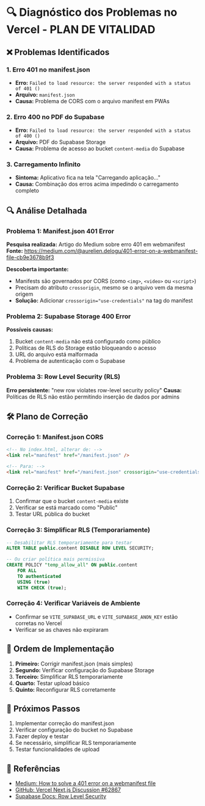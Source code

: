 # 🔍 Diagnóstico dos Problemas no Vercel - PLAN DE VITALIDAD

## ❌ Problemas Identificados

### 1. Erro 401 no manifest.json
- **Erro:** `Failed to load resource: the server responded with a status of 401 ()`
- **Arquivo:** `manifest.json`
- **Causa:** Problema de CORS com o arquivo manifest em PWAs

### 2. Erro 400 no PDF do Supabase
- **Erro:** `Failed to load resource: the server responded with a status of 400 ()`
- **Arquivo:** PDF do Supabase Storage
- **Causa:** Problema de acesso ao bucket `content-media` do Supabase

### 3. Carregamento Infinito
- **Sintoma:** Aplicativo fica na tela "Carregando aplicação..."
- **Causa:** Combinação dos erros acima impedindo o carregamento completo

## 🔍 Análise Detalhada

### Problema 1: Manifest.json 401 Error

**Pesquisa realizada:** Artigo do Medium sobre erro 401 em webmanifest
**Fonte:** https://medium.com/@aurelien.delogu/401-error-on-a-webmanifest-file-cb9e3678b9f3

**Descoberta importante:**
- Manifests são governados por CORS (como `<img>`, `<video>` ou `<script>`)
- Precisam do atributo `crossorigin`, mesmo se o arquivo vem da mesma origem
- **Solução:** Adicionar `crossorigin="use-credentials"` na tag do manifest

### Problema 2: Supabase Storage 400 Error

**Possíveis causas:**
1. Bucket `content-media` não está configurado como público
2. Políticas de RLS do Storage estão bloqueando o acesso
3. URL do arquivo está malformada
4. Problema de autenticação com o Supabase

### Problema 3: Row Level Security (RLS)

**Erro persistente:** "new row violates row-level security policy"
**Causa:** Políticas de RLS não estão permitindo inserção de dados por admins

## 🛠️ Plano de Correção

### Correção 1: Manifest.json CORS
```html
<!-- No index.html, alterar de: -->
<link rel="manifest" href="/manifest.json" />

<!-- Para: -->
<link rel="manifest" href="/manifest.json" crossorigin="use-credentials" />
```

### Correção 2: Verificar Bucket Supabase
1. Confirmar que o bucket `content-media` existe
2. Verificar se está marcado como "Public"
3. Testar URL pública do bucket

### Correção 3: Simplificar RLS (Temporariamente)
```sql
-- Desabilitar RLS temporariamente para testar
ALTER TABLE public.content DISABLE ROW LEVEL SECURITY;

-- Ou criar política mais permissiva
CREATE POLICY "temp_allow_all" ON public.content
    FOR ALL 
    TO authenticated
    USING (true)
    WITH CHECK (true);
```

### Correção 4: Verificar Variáveis de Ambiente
- Confirmar se `VITE_SUPABASE_URL` e `VITE_SUPABASE_ANON_KEY` estão corretas no Vercel
- Verificar se as chaves não expiraram

## 🎯 Ordem de Implementação

1. **Primeiro:** Corrigir manifest.json (mais simples)
2. **Segundo:** Verificar configuração do Supabase Storage
3. **Terceiro:** Simplificar RLS temporariamente
4. **Quarto:** Testar upload básico
5. **Quinto:** Reconfigurar RLS corretamente

## 📝 Próximos Passos

1. Implementar correção do manifest.json
2. Verificar configuração do bucket no Supabase
3. Fazer deploy e testar
4. Se necessário, simplificar RLS temporariamente
5. Testar funcionalidades de upload

## 🔗 Referências

- [Medium: How to solve a 401 error on a webmanifest file](https://medium.com/@aurelien.delogu/401-error-on-a-webmanifest-file-cb9e3678b9f3)
- [GitHub: Vercel Next.js Discussion #62867](https://github.com/vercel/next.js/discussions/62867)
- [Supabase Docs: Row Level Security](https://supabase.com/docs/guides/database/postgres/row-level-security)

